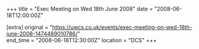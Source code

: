 +++
title = "Exec Meeting on Wed 18th June 2008"
date = "2008-06-18T12:00:00Z"

[extra]
original = "https://uwcs.co.uk/events/exec-meeting-on-wed-18th-june-2008-1474489010786/"    
end_time = "2008-06-18T12:30:00Z"
location = "DCS"
+++




